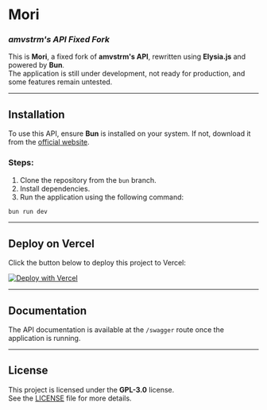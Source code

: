 # **Mori**  
### *amvstrm's API Fixed Fork*

This is **Mori**, a fixed fork of **amvstrm's API**, rewritten using **Elysia.js** and powered by **Bun**.  
The application is still under development, not ready for production, and some features remain untested.

---

## **Installation**  

To use this API, ensure **Bun** is installed on your system. If not, download it from the [official website](https://bun.sh).  

### **Steps**:  
1. Clone the repository from the `bun` branch.  
2. Install dependencies.  
3. Run the application using the following command:  

```bash
bun run dev 
```

---

## **Deploy on Vercel**  

Click the button below to deploy this project to Vercel:

[![Deploy with Vercel](https://vercel.com/button)](https://vercel.com/new/clone?repository-url=https://github.com/Cyckey/Mori-API)

---

## **Documentation**  

The API documentation is available at the `/swagger` route once the application is running.  

---

## **License**  

This project is licensed under the **GPL-3.0** license.  
See the [LICENSE](LICENSE) file for more details.
````  
